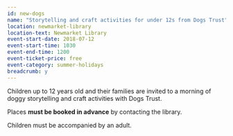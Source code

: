 ```yaml
---
id: new-dogs
name: "Storytelling and craft activities for under 12s from Dogs Trust"
location: newmarket-library
location-text: Newmarket Library
event-start-date: 2018-07-12
event-start-time: 1030
event-end-time: 1200
event-ticket-price: free
event-category: summer-holidays
breadcrumb: y
---
```


Children up to 12 years old and their families are invited to a morning of doggy storytelling and craft activities with Dogs Trust.

Places **must be booked in advance** by contacting the library.

Children must be accompanied by an adult.
